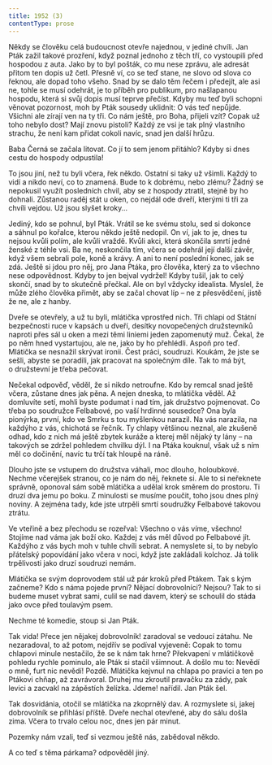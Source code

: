 ```yaml
---
title: 1952 (3)
contentType: prose
---
```


  

Někdy se člověku celá budoucnost otevře najednou, v jediné chvíli. Jan Pták zažil takové prozření, když poznal jednoho z těch tří, co vystoupili před hospodou z auta. Jako by to byl pošták, co mu nese zprávu, ale adresát přitom ten dopis už četl. Přesně ví, co se teď stane, ne slovo od slova co řeknou, ale dopad toho všeho. Snad by se dalo těm řečem i předejít, ale asi ne, tohle se musí odehrát, je to příběh pro publikum, pro našlapanou hospodu, která si svůj dopis musí teprve přečíst. Kdyby mu teď byli schopni věnovat pozornost, moh by Pták sousedy uklidnit: O vás teď nepůjde. Všichni ale zírají ven na ty tři. Co nám ještě, pro Boha, přijeli vzít? Copak už toho nebylo dost? Mají znovu pistoli? Každý ze vsi je tak plný vlastního strachu, že není kam přidat cokoli navíc, snad jen další hrůzu.

Baba Černá se začala litovat. Co jí to sem jenom přitáhlo? Kdyby si dnes cestu do hospody odpustila!

To jsou jiní, než tu byli včera, řek někdo. Ostatní si taky už všimli. Každý to vidí a nikdo neví, co to znamená. Bude to k dobrému, nebo zlému? Žádný se nepokusil využít posledních chvil, aby se z hospody ztratil, stejně by ho dohnali. Zůstanou raděj stát u oken, co nejdál ode dveří, kterými ti tři za chvíli vejdou. Už jsou slyšet kroky…

Jediný, kdo se pohnul, byl Pták. Vrátil se ke svému stolu, sed si dokonce a sáhnul po kořalce, kterou někdo ještě nedopil. On ví, jak to je, dnes tu nejsou kvůli polím, ale kvůli vraždě. Kvůli akci, která skončila smrtí jedné ženské z téhle vsi. Ba ne, neskončila tím, včera se odehrál její další závěr, když všem sebrali pole, koně a krávy. A ani to není poslední konec, jak se zdá. Ještě si jdou pro něj, pro Jana Ptáka, pro člověka, který za to všechno nese odpovědnost. Kdyby to jen bejval vydržel! Kdyby tušil, jak to celý skončí, snad by to skutečně přečkal. Ale on byl vždycky idealista. Myslel, že může zlého člověka přimět, aby se začal chovat líp – ne z přesvědčení, jistě že ne, ale z hanby.

Dveře se otevřely, a už tu byli, mlátička vprostřed nich. Tři chlapi od Státní bezpečnosti ruce v kapsách u dveří, desítky novopečených družstevníků naproti přes sál u oken a mezi těmi liniemi jeden zapomenutý muž. Čekal, že po něm hned vystartujou, ale ne, jako by ho přehlédli. Aspoň pro teď. Mlátička se nesnažil skrývat ironii. Čest práci, soudruzi. Koukám, že jste se sešli, abyste se poradili, jak pracovat na společným díle. Tak to má být, o družstevní je třeba pečovat.

Nečekal odpověď, věděl, že si nikdo netroufne. Kdo by remcal snad ještě včera, zůstane dnes jak pěna. A nejen dneska, to mlátička věděl. Až domluvíte setí, mohli byste podumat i nad tím, jak družstvo pojmenovat. Co třeba po soudružce Felbabové, po vaší hrdinné sousedce? Ona byla pionýrka, první, kdo ve Smrku s tou myšlenkou narazil. Na vás narazila, na každýho z vás, chichotá se řečník. Ty chlapy většinou neznal, ale zkušeně odhad, kdo z nich má ještě zbytek kuráže a kterej měl nějaký ty lány – na takových se zdržel pohledem chvilku dýl. I na Ptáka kouknul, však už s ním měl co dočinění, navíc tu trčí tak hloupě na ráně.

Dlouho jste se vstupem do družstva váhali, moc dlouho, holoubkové. Nechme včerejšek stranou, co je nám do něj, řeknete si. Ale to si neřeknete správně, oponoval sám sobě mlátička a udělal krok směrem do prostoru. Ti druzí dva jemu po boku. Z minulosti se musíme poučit, toho jsou dnes plný noviny. A zejména tady, kde jste utrpěli smrtí soudružky Felbabové takovou ztrátu.

Ve vteřině a bez přechodu se rozeřval: Všechno o vás víme, všechno! Stojíme nad váma jak boží oko. Každej z vás měl důvod po Felbabové jít. Každýho z vás bych moh v tuhle chvíli sebrat. A nemyslete si, to by nebylo přátelský popovídání jako včera v noci, když jste zakládali kolchoz. Já tolik trpělivosti jako druzí soudruzi nemám.

Mlátička se svým doprovodem stál už pár kroků před Ptákem. Tak s kým začneme? Kdo s náma pojede první? Nějací dobrovolníci? Nejsou? Tak to si budeme muset vybrat sami, culil se nad davem, který se schoulil do stáda jako ovce před toulavým psem.

Nechme té komedie, stoup si Jan Pták.

Tak vida! Přece jen nějakej dobrovolník! zaradoval se vedoucí zátahu. Ne nezaradoval, to až potom, nejdřív se podíval vyjeveně: Copak to tomu chlapovi minule nestačilo, že se k nám tak hrne? Překvapení v mlátičkově pohledu rychle pominulo, ale Pták si stačil všimnout. A došlo mu to: Nevědí o mně, furt nic nevědí! Pozdě. Mlátička kejvnul na chlapa po pravici a ten po Ptákovi chňap, až zavrávoral. Druhej mu zkroutil pravačku za zády, pak levici a zacvakl na zápěstích želízka. Jdeme! nařídil. Jan Pták šel.

Tak dosvidánia, otočil se mlátička na zkoprnělý dav. A rozmyslete si, jakej dobrovolník se přihlásí příště. Dveře nechal otevřené, aby do sálu došla zima. Včera to trvalo celou noc, dnes jen pár minut.

Pozemky nám vzali, teď si vezmou ještě nás, zabědoval někdo.

A co teď s těma párkama? odpověděl jiný.
